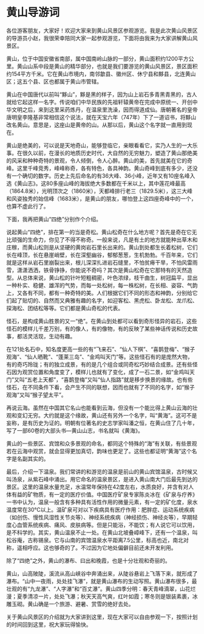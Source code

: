 # 黄山导游词  
各位游客朋友，大家好！欢迎大家来到黄山风景区参观游览。我是此次黄山风景区的导游员小赵，我很荣幸陪同大家一起参观游览，下面将由我来为大家讲解黄山风景区。  

黄山，位于中国安徽省南部，属中国南岭山脉的一部分，黄山面积约1200平方公里。黄山山系中段是黄山的精华部分，也就是我们要游览的黄山风景区，景区面积约154平方千米。它在黄山市境内，南邻歙县、徽州区、休宁县和黟县，北连黄山区；这五个县、区也都属于黄山市管辖。  

黄山在中国唐代以前叫“黟山”，黟是黑的样子，因为山上岩石多青黑青黑的，古人就给它起这样一名字。传说咱们中华民族的先祖轩辕黄帝在完成中原统一、开创中华文明之后，来到这里采药炼丹，在温泉里洗澡，因而得道成仙。唐朝著名的皇帝唐明皇李隆基非常相信这个说法，就在天宝六年（747年）下了一道诏书，将黟山改名黄山。意思是，这座山是黄帝的山。从那以后，黄山这个名字就一直用到现在。  

黄山是绝美的，可以说是天地奇山，能够登临它，亲眼看看它，实乃人生的一大乐事。在很久以前，在漫长的地质历史时代，大自然的无穷魅力，塑造了黄山那绝美的风采和种种奇特的景观，令人倾倒，令人心醉。黄山的美，首先就美在它的奇峰。这里千峰竞秀，峰峰称奇，各有特色，各具神韵。黄山奇峰到底有多少，还没有一个确切的数字。历史上先后命名的有36大峰、36小峰，近年又有10座名峰入选《黄山志》。这80多座山峰的海拔绝大多数都在千米以上，其中莲花峰最高（1864.8米），光明顶次之（1860米），天都峰排行老三（1829.5米），这三大峰和风姿独秀的始信峰（1683米），是黄山的朋友，哪怕登上这四座奇峰中的一个，也算不虚此行了。  

下面，我再把黄山“四绝”分别作个介绍。  

说起黄山“四绝”，排在第一的当是奇松。黄山松奇在什么地方呢？首先是奇在它无比顽强的生命力，你见了不得不称奇。一般来说，凡是有土的地方就能种出草木和庄稼，而黄山松则是从坚硬的黄岗岩石里长出来的。黄山到处都生长着松树，它们长在峰顶，长在悬崖峭壁，长在深壑幽谷，郁郁葱葱，生机勃勃。千百年来，它们就是这样从岩石里崩裂出来，根儿深深扎进岩石缝里，不怕贫瘠干旱，不怕风雷雨雪，潇潇洒洒，铁骨铮铮，你能说不奇吗？其次是黄山松奇在它那特有的天然造型。从总体来说，黄山松的针叶短粗稠密，叶色浓绿，枝干曲生，树冠扁平，显出一种朴实、稳健、雄浑的气势，而每一处松树，每一株松树，在长相、姿容、气韵上，又各有不同，都有一种奇特的美。人们根据它们不同的形态和神韵，分别给它们起了贴切的、自然而又典雅有趣的名字，如迎客松、黑虎松、卧龙松、龙爪松、探海松、团结松等等。它们都是黄山奇松的代表。  

怪石，是构成黄山胜景的又一“绝”。在黄山到处都可以看到奇形怪异的岩石，这些怪石的模样儿千差万别，有的像人，有的像物，有的反映了某些神话传说和历史故事，都活灵活现，生动有趣。  

在121处名石中，知名度更高一些的有“飞来石”、“仙人下棋”、“喜鹊登梅”、“猴子观海”、“仙人晒靴”、“蓬莱三岛”、“金鸡叫天门”等。这些怪石有的是庞然大物，有的奇巧玲珑；有的独立成景，有的是几个组合或同奇松巧妙结合成景。还有些怪石因为观赏位置和角度变了，模样儿也就有了变化，成了一石二景，如“金鸡叫天门”又叫“五老上天都”，“喜鹊登梅”又叫“仙人指路”就是移步换景的缘故。也有些怪石，在不同条件下看，会产生不同的联想，因而也就有了不同的名字，如“猴子观海”又叫“猴子望太平”。  

再说云海。虽然在中国其它名山也能看到云海，但没有一个能比得上黄山云海的壮观和变幻无穷。大约就是这个缘故，黄山还有另外一个名字，叫“黄海”。这可不是妄称，是有历史为证的。明朝有位著名的史志学家叫潘之恒，在黄山住了几十年，写了一部60卷的大部头书—黄山山志，书名就叫《黄海》。  

黄山的一些景区、宾馆和众多景观的命名，都同这个特殊的“海”有关联，有些景观若在云海中观赏，就会显得更加真切，韵味也更足了。这些也都证明“黄海”这个名字是名副其实的。  

最后，介绍一下温泉。我们常讲的和游览的温泉是前山的黄山宾馆温泉，古时候又叫汤泉，从紫石峰中涌出。用它命名的温泉景区，是进入黄山南大门后最先到达的景区。这里的温泉水量充足，水温常年保持在42度左右，水质良好，并含有对人体有益的矿物质，有一定的医疗价值。中国医疗矿泉专家陈炎冰在《矿泉与疗养》一书中认为，温泉一般含有多种具有活性作用的微量元素，有一定的矿化度，泉水温度常在30℃以上。温矿泉可对以下疾病具有医疗作用：肥胖症、运动系统疾病（如创伤、慢性风湿性关节炎等）、神经系统疾病（神经损伤、神经炎等），早期轻度心血管系统疾病、痛风、皮肤病等。但是只能浴，不能饮；有人说它可以饮用，是不科学的。其实，黄山温泉不止一处。在黄山北坡叠嶂峰下，还有一个温泉，叫松谷庵，古称锡泉。它与山南的宾馆温泉水平距离7.5公里，标高也近，南北对称，遥相呼应。这也够奇的了。不过因为它地处偏僻目前还未开发利用。  

除了“四绝”之外，黄山的瀑布、曰出和晚霞，也是十分壮观和奇丽的。  

黄山，山高陂陡，溪流从高山峡谷中奔涌出来，从陡谷悬岩上飞落下来，就形成了瀑布。“山中一夜雨，处处挂飞瀑”，就是黄山瀑布的生动写照。黄山瀑布很多，最壮观的有“九龙瀑”、“人字瀑”和“百丈瀑”。黄山四季分明：春天青峰滴翠，山花烂漫；夏季清凉一片，处处飞瀑；秋天天高气爽，红叶如霞；寒冬则是银装素裹，冰雕玉砌。黄山确是一个旅游、避暑、赏雪的绝好去处。  

关于黄山风景区的介绍就为大家讲到这里，现在大家可以自由参观一下，按照计划的时间回到这里，祝大家玩得愉快。  

<!-- Last processed: 2025-07-22 03:44:23 -->

